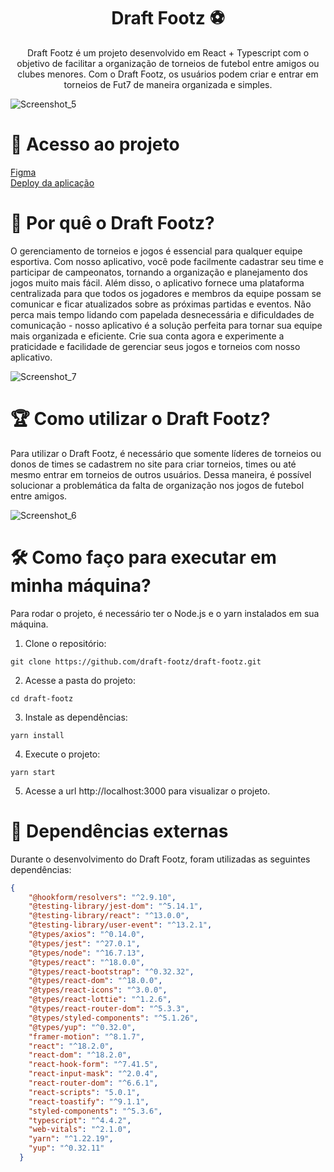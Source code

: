 <h1 align="center">
  Draft Footz ⚽
</h1>

<p align = "center">
Draft Footz é um projeto desenvolvido em React + Typescript com o objetivo de facilitar a organização de torneios de futebol entre amigos ou clubes menores. Com o Draft Footz, os usuários podem criar e entrar em torneios de Fut7 de maneira organizada e simples.
</p>

![Screenshot_5](https://user-images.githubusercontent.com/109770689/212016652-7a6c5177-6b29-402b-b819-7fea7beb0bc5.png)

# 📁 Acesso ao projeto

[Figma](https://www.figma.com/file/JcuZkWrF8DFVWx9xIhFxWA/Draft-Footz?node-id=212%3A1488)
<br>
[Deploy da aplicação](https://draft-footz.vercel.app/)

# 🤔 Por quê o Draft Footz?

O gerenciamento de torneios e jogos é essencial para qualquer equipe esportiva. Com nosso aplicativo, você pode facilmente cadastrar seu time e participar de campeonatos, tornando a organização e planejamento dos jogos muito mais fácil. Além disso, o aplicativo fornece uma plataforma centralizada para que todos os jogadores e membros da equipe possam se comunicar e ficar atualizados sobre as próximas partidas e eventos. Não perca mais tempo lidando com papelada desnecessária e dificuldades de comunicação - nosso aplicativo é a solução perfeita para tornar sua equipe mais organizada e eficiente. Crie sua conta agora e experimente a praticidade e facilidade de gerenciar seus jogos e torneios com nosso aplicativo.

![Screenshot_7](https://user-images.githubusercontent.com/109770689/212016708-b3bca245-b82d-4ec7-8c5d-2034180589c0.png)


# 🏆 Como utilizar o Draft Footz?

Para utilizar o Draft Footz, é necessário que somente líderes de torneios ou donos de times se cadastrem no site para criar torneios, times ou até mesmo entrar em torneios de outros usuários. Dessa maneira, é possível solucionar a problemática da falta de organização nos jogos de futebol entre amigos.

![Screenshot_6](https://user-images.githubusercontent.com/109770689/212016765-7ec40b99-757e-477b-b7f7-7a68d45bdff4.png)


# 🛠️ Como faço para executar em minha máquina?

Para rodar o projeto, é necessário ter o Node.js e o yarn instalados em sua máquina.

1. Clone o repositório:
```  
git clone https://github.com/draft-footz/draft-footz.git
```

2. Acesse a pasta do projeto:
```  
cd draft-footz
```
3. Instale as dependências:

```  
yarn install
```

4. Execute o projeto:

```  
yarn start
```

5. Acesse a url http://localhost:3000 para visualizar o projeto.


# 🔔 Dependências externas

Durante o desenvolvimento do Draft Footz, foram utilizadas as seguintes dependências:

```json
{
    "@hookform/resolvers": "^2.9.10",
    "@testing-library/jest-dom": "^5.14.1",
    "@testing-library/react": "^13.0.0",
    "@testing-library/user-event": "^13.2.1",
    "@types/axios": "^0.14.0",
    "@types/jest": "^27.0.1",
    "@types/node": "^16.7.13",
    "@types/react": "^18.0.0",
    "@types/react-bootstrap": "^0.32.32",
    "@types/react-dom": "^18.0.0",
    "@types/react-icons": "^3.0.0",
    "@types/react-lottie": "^1.2.6",
    "@types/react-router-dom": "^5.3.3",
    "@types/styled-components": "^5.1.26",
    "@types/yup": "^0.32.0",
    "framer-motion": "^8.1.7",
    "react": "^18.2.0",
    "react-dom": "^18.2.0",
    "react-hook-form": "^7.41.5",
    "react-input-mask": "^2.0.4",
    "react-router-dom": "^6.6.1",
    "react-scripts": "5.0.1",
    "react-toastify": "^9.1.1",
    "styled-components": "^5.3.6",
    "typescript": "^4.4.2",
    "web-vitals": "^2.1.0",
    "yarn": "^1.22.19",
    "yup": "^0.32.11"
  }
```










